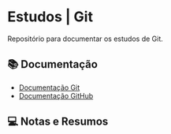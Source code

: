 # Estudos | Git

Repositório para documentar os estudos de Git.

## 📚 Documentação
- [Documentação Git](https://git-scm.com/doc)
- [Documentação GitHub](https://docs.github.com/pt)

## 💻 Notas e Resumos
